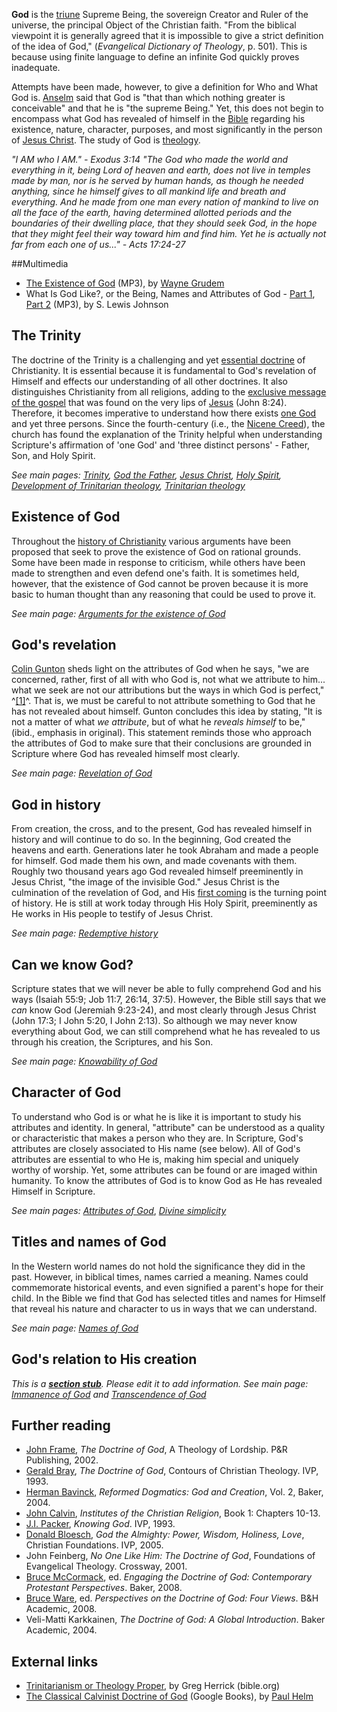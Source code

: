 **God** is the [triune](Trinity "Trinity") Supreme Being, the
sovereign Creator and Ruler of the universe, the principal Object
of the Christian faith. "From the biblical viewpoint it is
generally agreed that it is impossible to give a strict definition
of the idea of God," (*Evangelical Dictionary of Theology*, p.
501). This is because using finite language to define an infinite
God quickly proves inadequate.

Attempts have been made, however, to give a definition for Who and
What God is. [Anselm](Anselm "Anselm") said that God is "that than
which nothing greater is conceivable" and that he is "the supreme
Being." Yet, this does not begin to encompass what God has revealed
of himself in the [Bible](Bible "Bible") regarding his existence,
nature, character, purposes, and most significantly in the person
of [Jesus Christ](Jesus_Christ "Jesus Christ"). The study of God is
[theology](Theology "Theology").

*"I AM who I AM." - Exodus 3:14*
*"The God who made the world and everything in it, being Lord of heaven and earth, does not live in temples made by man, nor is he served by human hands, as though he needed anything, since he himself gives to all mankind life and breath and everything. And he made from one man every nation of mankind to live on all the face of the earth, having determined allotted periods and the boundaries of their dwelling place, that they should seek God, in the hope that they might feel their way toward him and find him. Yet he is actually not far from each one of us..." - Acts 17:24-27*

##Multimedia

-   [The Existence of God](http://tapecenter.scottsdalebible.com/sermons/030506SysTheo.MP3)
    (MP3), by [Wayne Grudem](Wayne_Grudem "Wayne Grudem")
-   What Is God Like?, or the Being, Names and Attributes of God -
    [Part 1](http://www.believerschapeldallas.org/audio/slj-69_systematic-theology/008_SLJ_69_32K.mp3),
    [Part 2](http://www.believerschapeldallas.org/audio/slj-69_systematic-theology/009_SLJ_69_32K.mp3)
    (MP3), by S. Lewis Johnson

## The Trinity

The doctrine of the Trinity is a challenging and yet
[essential doctrine](Essential_doctrine "Essential doctrine") of
Christianity. It is essential because it is fundamental to God's
revelation of Himself and effects our understanding of all other
doctrines. It also distinguishes Christianity from all religions,
adding to the
[exclusive message of the gospel](Exclusivism "Exclusivism") that
was found on the very lips of [Jesus](Jesus "Jesus") (John 8:24).
Therefore, it becomes imperative to understand how there exists
[one God](Monotheism "Monotheism") and yet three persons. Since the
fourth-century (i.e., the
[Nicene Creed](Nicene_Creed "Nicene Creed")), the church has found
the explanation of the Trinity helpful when understanding
Scripture's affirmation of 'one God' and 'three distinct persons' -
Father, Son, and Holy Spirit.

*See main pages: [Trinity](Trinity "Trinity"), [God the Father](God_the_Father "God the Father"), [Jesus Christ](Jesus_Christ "Jesus Christ"), [Holy Spirit](Holy_Spirit "Holy Spirit"), [Development of Trinitarian theology](Development_of_Trinitarian_theology "Development of Trinitarian theology"), [Trinitarian theology](Trinitarian_theology "Trinitarian theology")*

## Existence of God

Throughout the
[history of Christianity](Church_history "Church history") various
arguments have been proposed that seek to prove the existence of
God on rational grounds. Some have been made in response to
criticism, while others have been made to strengthen and even
defend one's faith. It is sometimes held, however, that the
existence of God cannot be proven because it is more basic to human
thought than any reasoning that could be used to prove it.

*See main page: [Arguments for the existence of God](Arguments_for_the_existence_of_God "Arguments for the existence of God")*

## God's revelation

[Colin Gunton](Colin_Gunton "Colin Gunton") sheds light on the
attributes of God when he says, "we are concerned, rather, first of
all with who God is, not what we attribute to him... what we seek
are not our attributions but the ways in which God is perfect,"
^[[1]](#note-0)^. That is, we must be careful to not attribute
something to God that he has not revealed about himself. Gunton
concludes this idea by stating, "It is not a matter of what
*we attribute*, but of what he *reveals himself* to be," (ibid.,
emphasis in original). This statement reminds those who approach
the attributes of God to make sure that their conclusions are
grounded in Scripture where God has revealed himself most clearly.

*See main page: [Revelation of God](Revelation_of_God "Revelation of God")*

## God in history

From creation, the cross, and to the present, God has revealed
himself in history and will continue to do so. In the beginning,
God created the heavens and earth. Generations later he took
Abraham and made a people for himself. God made them his own, and
made covenants with them. Roughly two thousand years ago God
revealed himself preeminently in Jesus Christ, "the image of the
invisible God." Jesus Christ is the culmination of the revelation
of God, and His
[first coming](Incarnation_of_the_Son_of_God "Incarnation of the Son of God")
is the turning point of history. He is still at work today through
His Holy Spirit, preeminently as He works in His people to testify
of Jesus Christ.

*See main page: [Redemptive history](Redemptive_history "Redemptive history")*

## Can we know God?

Scripture states that we will never be able to fully comprehend God
and his ways (Isaiah 55:9; Job 11:7, 26:14, 37:5). However, the
Bible still says that we *can* know God (Jeremiah 9:23-24), and
most clearly through Jesus Christ (John 17:3; I John 5:20, I John
2:13). So although we may never know everything about God, we can
still comprehend what he has revealed to us through his creation,
the Scriptures, and his Son.

*See main page: [Knowability of God](Knowability_of_God "Knowability of God")*

## Character of God

To understand who God is or what he is like it is important to
study his attributes and identity. In general, "attribute" can be
understood as a quality or characteristic that makes a person who
they are. In Scripture, God's attributes are closely associated to
His name (see below). All of God's attributes are essential to who
He is, making him special and uniquely worthy of worship. Yet, some
attributes can be found or are imaged within humanity. To know the
attributes of God is to know God as He has revealed Himself in
Scripture.

*See main pages: [Attributes of God](Attributes_of_God "Attributes of God")*,
*[Divine simplicity](Divine_simplicity "Divine simplicity")*

## Titles and names of God

In the Western world names do not hold the significance they did in
the past. However, in biblical times, names carried a meaning.
Names could commemorate historical events, and even signified a
parent's hope for their child. In the Bible we find that God has
selected titles and names for Himself that reveal his nature and
character to us in ways that we can understand.

*See main page: [Names of God](Names_of_God "Names of God")*

## God's relation to His creation

*This is a **[section stub](http://www.theopedia.com/Category:Theopedia_sectionstubs "Category:Theopedia sectionstubs")**. Please edit it to add information.*
*See main page: [Immanence of God](Immanence_of_God "Immanence of God") and [Transcendence of God](Transcendence_of_God "Transcendence of God")*

## Further reading

-   [John Frame](John_Frame "John Frame"), *The Doctrine of God*, A
    Theology of Lordship. P&R Publishing, 2002.
-   [Gerald Bray](Gerald_Bray "Gerald Bray"),
    *The Doctrine of God*, Contours of Christian Theology. IVP, 1993.
-   [Herman Bavinck](Herman_Bavinck "Herman Bavinck"),
    *Reformed Dogmatics: God and Creation*, Vol. 2, Baker, 2004.
-   [John Calvin](John_Calvin "John Calvin"),
    *Institutes of the Christian Religion*, Book 1: Chapters 10-13.
-   [J.I. Packer](J.I._Packer "J.I. Packer"), *Knowing God*. IVP,
    1993.
-   [Donald Bloesch](Donald_Bloesch "Donald Bloesch"),
    *God the Almighty: Power, Wisdom, Holiness, Love*, Christian
    Foundations. IVP, 2005.
-   John Feinberg, *No One Like Him: The Doctrine of God*,
    Foundations of Evangelical Theology. Crossway, 2001.
-   [Bruce McCormack](Bruce_McCormack "Bruce McCormack"), ed.
    *Engaging the Doctrine of God: Contemporary Protestant Perspectives*.
    Baker, 2008.
-   [Bruce Ware](Bruce_Ware "Bruce Ware"), ed.
    *Perspectives on the Doctrine of God: Four Views*. B&H Academic,
    2008.
-   Veli-Matti Karkkainen,
    *The Doctrine of God: A Global Introduction*. Baker Academic,
    2004.

## External links

-   [Trinitarianism or Theology Proper](http://www.bible.org/page.asp?page_id=725),
    by Greg Herrick (bible.org)
-   [The Classical Calvinist Doctrine of God](http://books.google.com/books?id=h5FfYzvZkX4C&lpg=PP1&ots=36PgovSR0n&dq=The%20Classical%20Calvinist%20Doctrine%20of%20God%20helm&pg=PA5#v=onepage&q&f=false)
    (Google Books), by [Paul Helm](Paul_Helm "Paul Helm")